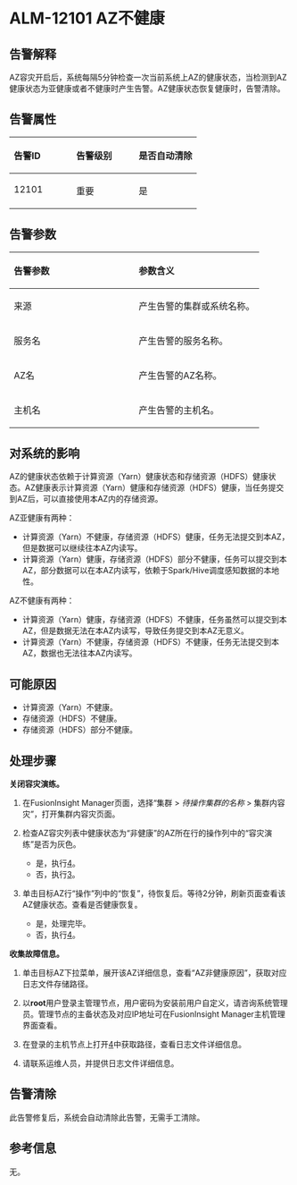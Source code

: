 # ALM-12101 AZ不健康<a name="ALM-12101"></a>

## 告警解释<a name="section1150015814105"></a>

AZ容灾开启后，系统每隔5分钟检查一次当前系统上AZ的健康状态，当检测到AZ健康状态为亚健康或者不健康时产生告警。AZ健康状态恢复健康时，告警清除。

## 告警属性<a name="section55039444103"></a>

<a name="table17692185217104"></a>
<table><thead align="left"><tr id="row16692155221018"><th class="cellrowborder" valign="top" width="33.33333333333333%" id="mcps1.1.4.1.1"><p id="p15692352171017"><a name="p15692352171017"></a><a name="p15692352171017"></a>告警ID</p>
</th>
<th class="cellrowborder" valign="top" width="33.33333333333333%" id="mcps1.1.4.1.2"><p id="p176921152161012"><a name="p176921152161012"></a><a name="p176921152161012"></a>告警级别</p>
</th>
<th class="cellrowborder" valign="top" width="33.33333333333333%" id="mcps1.1.4.1.3"><p id="p11693115211019"><a name="p11693115211019"></a><a name="p11693115211019"></a>是否自动清除</p>
</th>
</tr>
</thead>
<tbody><tr id="row2693125219105"><td class="cellrowborder" valign="top" width="33.33333333333333%" headers="mcps1.1.4.1.1 "><p id="p5693165218101"><a name="p5693165218101"></a><a name="p5693165218101"></a>12101</p>
</td>
<td class="cellrowborder" valign="top" width="33.33333333333333%" headers="mcps1.1.4.1.2 "><p id="p12693155281011"><a name="p12693155281011"></a><a name="p12693155281011"></a>重要</p>
</td>
<td class="cellrowborder" valign="top" width="33.33333333333333%" headers="mcps1.1.4.1.3 "><p id="p10693185210106"><a name="p10693185210106"></a><a name="p10693185210106"></a>是</p>
</td>
</tr>
</tbody>
</table>

## 告警参数<a name="section11127313121114"></a>

<a name="table813318531169"></a>
<table><thead align="left"><tr id="row181331534618"><th class="cellrowborder" valign="top" width="50%" id="mcps1.1.3.1.1"><p id="p171338531061"><a name="p171338531061"></a><a name="p171338531061"></a>告警参数</p>
</th>
<th class="cellrowborder" valign="top" width="50%" id="mcps1.1.3.1.2"><p id="p813311533610"><a name="p813311533610"></a><a name="p813311533610"></a>参数含义</p>
</th>
</tr>
</thead>
<tbody><tr id="row19186345183310"><td class="cellrowborder" valign="top" width="50%" headers="mcps1.1.3.1.1 "><p id="p156438591896"><a name="p156438591896"></a><a name="p156438591896"></a>来源</p>
</td>
<td class="cellrowborder" valign="top" width="50%" headers="mcps1.1.3.1.2 "><p id="p187931338134115"><a name="p187931338134115"></a><a name="p187931338134115"></a>产生告警的集群或系统名称。</p>
</td>
</tr>
<tr id="row713310537611"><td class="cellrowborder" valign="top" width="50%" headers="mcps1.1.3.1.1 "><p id="p65062640"><a name="p65062640"></a><a name="p65062640"></a>服务名</p>
</td>
<td class="cellrowborder" valign="top" width="50%" headers="mcps1.1.3.1.2 "><p id="p101334531569"><a name="p101334531569"></a><a name="p101334531569"></a>产生告警的服务名称。</p>
</td>
</tr>
<tr id="row181331953565"><td class="cellrowborder" valign="top" width="50%" headers="mcps1.1.3.1.1 "><p id="p35626567"><a name="p35626567"></a><a name="p35626567"></a>AZ名</p>
</td>
<td class="cellrowborder" valign="top" width="50%" headers="mcps1.1.3.1.2 "><p id="p121341053161"><a name="p121341053161"></a><a name="p121341053161"></a>产生告警的AZ名称。</p>
</td>
</tr>
<tr id="row105795345616"><td class="cellrowborder" valign="top" width="50%" headers="mcps1.1.3.1.1 "><p id="p6580734669"><a name="p6580734669"></a><a name="p6580734669"></a>主机名</p>
</td>
<td class="cellrowborder" valign="top" width="50%" headers="mcps1.1.3.1.2 "><p id="p1458020341267"><a name="p1458020341267"></a><a name="p1458020341267"></a>产生告警的主机名。</p>
</td>
</tr>
</tbody>
</table>

## 对系统的影响<a name="section165791744181418"></a>

AZ的健康状态依赖于计算资源（Yarn）健康状态和存储资源（HDFS）健康状态。AZ健康表示计算资源（Yarn）健康和存储资源（HDFS）健康，当任务提交到AZ后，可以直接使用本AZ内的存储资源。

AZ亚健康有两种：

-   计算资源（Yarn）不健康，存储资源（HDFS）健康，任务无法提交到本AZ，但是数据可以继续往本AZ内读写。
-   计算资源（Yarn）健康，存储资源（HDFS）部分不健康，任务可以提交到本AZ，部分数据可以在本AZ内读写，依赖于Spark/Hive调度感知数据的本地性。

AZ不健康有两种：

-   计算资源（Yarn）健康，存储资源（HDFS）不健康，任务虽然可以提交到本AZ，但是数据无法在本AZ内读写，导致任务提交到本AZ无意义。
-   计算资源（Yarn）不健康，存储资源（HDFS）不健康，任务无法提交到本AZ，数据也无法往本AZ内读写。

## 可能原因<a name="section7795192971710"></a>

-   计算资源（Yarn）不健康。
-   存储资源（HDFS）不健康。
-   存储资源（HDFS）部分不健康。

## 处理步骤<a name="section5302140123116"></a>

**关闭容灾演练。**

1.  在FusionInsight Manager页面，选择“集群 \>  _待操作集群的名称_  \> 集群内容灾”，打开集群内容灾页面。
2.  检查AZ容灾列表中健康状态为“非健康”的AZ所在行的操作列中的“容灾演练”是否为灰色。
    -   是，执行[4](#li2380124144911)。
    -   否，执行[3](#li9879183954814)。

3.  <a name="li9879183954814"></a>单击目标AZ行“操作”列中的“恢复”，待恢复后。等待2分钟，刷新页面查看该AZ健康状态。查看是否健康恢复。
    -   是，处理完毕。
    -   否，执行[4](#li2380124144911)。


**收集故障信息。**

1.  <a name="li2380124144911"></a>单击目标AZ下拉菜单，展开该AZ详细信息，查看“AZ非健康原因”，获取对应日志文件存储路径。

1.  以**root**用户登录主管理节点，用户密码为安装前用户自定义，请咨询系统管理员。管理节点的主备状态及对应IP地址可在FusionInsight Manager主机管理界面查看。
2.  在登录的主机节点上打开[4](#li2380124144911)中获取路径，查看日志文件详细信息。
3.  请联系运维人员，并提供日志文件详细信息。

## 告警清除<a name="section169311343318"></a>

此告警修复后，系统会自动清除此告警，无需手工清除。

## 参考信息<a name="section6999329"></a>

无。

